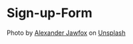# Sign-up-Form
Photo by <a href="https://unsplash.com/@jawfox_photography?utm_content=creditCopyText&utm_medium=referral&utm_source=unsplash">Alexander Jawfox</a> on <a href="https://unsplash.com/photos/man-in-black-and-green-camouflage-suit-holding-rifle-R_6kw7NUTLY?utm_content=creditCopyText&utm_medium=referral&utm_source=unsplash">Unsplash</a>
  
